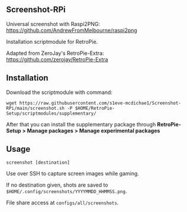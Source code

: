 ## Screenshot-RPi
Universal screenshot with Raspi2PNG: https://github.com/AndrewFromMelbourne/raspi2png

Installation scriptmodule for RetroPie.

Adapted from ZeroJay's RetroPie-Extra: https://github.com/zerojay/RetroPie-Extra

## Installation
Download the scriptmodule with command:

    wget https://raw.githubusercontent.com/s1eve-mcdichae1/Screenshot-RPi/main/screenshot.sh -P $HOME/RetroPie-Setup/scriptmodules/supplementary/

After that you can install the supplementary package through **RetroPie-Setup > Manage packages > Manage experimental packages**

## Usage
    screenshot [destination]

Use over SSH to capture screen images while gaming.

If no destination given, shots are saved to `$HOME/.config/screenshots/YYYYMMDD_HHMMSS.png`.

File share access at `configs/all/screenshots`.
